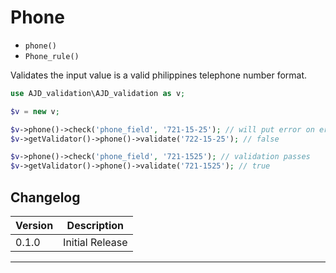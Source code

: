 # Phone

- `phone()`
- `Phone_rule()`

Validates the input value is a valid philippines telephone number format.

```php
use AJD_validation\AJD_validation as v;

$v = new v;

$v->phone()->check('phone_field', '721-15-25'); // will put error on error bag
$v->getValidator()->phone()->validate('722-15-25'); // false

$v->phone()->check('phone_field', '721-1525'); // validation passes
$v->getValidator()->phone()->validate('721-1525'); // true

```

## Changelog

Version | Description
--------|-------------
  0.1.0 | Initial Release

***
